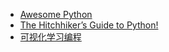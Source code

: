 - [Awesome Python](https://awesome-python.com/)
- [The Hitchhiker’s Guide to Python!](http://docs.python-guide.org/en/latest/)
- [可视化学习编程](http://www.pythontutor.com/visualize.html)
